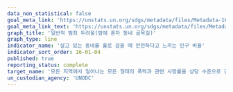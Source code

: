```yaml
---
data_non_statistical: false
goal_meta_link: 'https://unstats.un.org/sdgs/metadata/files/Metadata-16-01-04.pdf'
goal_meta_link_text: 'https://unstats.un.org/sdgs/metadata/files/Metadata-16-01-04.pdf'
graph_title: '일반적 범죄 두려움(밤에 혼자 동네 골목길)'
graph_type: line
indicator_name: '살고 있는 동네를 홀로 걸을 때 안전하다고 느끼는 인구 비율'
indicator_sort_order: 16-01-04
published: true
reporting_status: complete
target_name: '모든 지역에서 일어나는 모든 형태의 폭력과 관련 사망률을 상당 수준으로 감소'
un_custodian_agency: 'UNODC'
---
```

